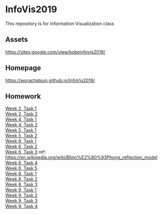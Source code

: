 # InfoVis2019

This repository is for Information Visualization class

## Assets

https://sites.google.com/view/kobeinfovis2019/

## Homepage

https://worachatsun.github.io/InfoVis2019/

## Homework

[Week 2, Task 1](https://worachatsun.github.io/InfoVis2019/W02/task1.html)  
[Week 2, Task 2](https://worachatsun.github.io/InfoVis2019/W02/task2.html)  
[Week 4, Task 1](https://worachatsun.github.io/InfoVis2019/W04/task1/w04_ex01.html)  
[Week 4, Task 2](https://worachatsun.github.io/InfoVis2019/W04/task2/w04_ex02.html)  
[Week 5, Task 1](https://worachatsun.github.io/InfoVis2019/W05/task1.html)  
[Week 5, Task 2](https://worachatsun.github.io/InfoVis2019/W05/task2.html)  
[Week 6, Task 1](https://worachatsun.github.io/InfoVis2019/W06/w06_ex01.html)  
[Week 6, Task 2](https://worachatsun.github.io/InfoVis2019/W06/w06_ex02.html)  
[Week 6, Task 3](https://worachatsun.github.io/InfoVis2019/W06/w06_ex03.html) ref: https://en.wikipedia.org/wiki/Blinn%E2%80%93Phong_reflection_model  
[Week 6, Task 4](https://worachatsun.github.io/InfoVis2019/W06/w06_ex04.html)  
[Week 6, Task 5](https://worachatsun.github.io/InfoVis2019/W06/w06_ex05.html)  
[Week 8, Task 1](https://worachatsun.github.io/InfoVis2019/W08/task1.html)  
[Week 8, Task 2](https://worachatsun.github.io/InfoVis2019/W08/task2.html)  
[Week 8, Task 3](https://worachatsun.github.io/InfoVis2019/W08/task3.html)  
[Week 9, Task 1](https://worachatsun.github.io/InfoVis2019/W09/task1.html)  
[Week 9, Task 2](https://worachatsun.github.io/InfoVis2019/W09/task2.html)  
[Week 9, Task 3](https://worachatsun.github.io/InfoVis2019/W09/task3.html)  
[Week 9, Task 4](https://worachatsun.github.io/InfoVis2019/W09/task4.html)
